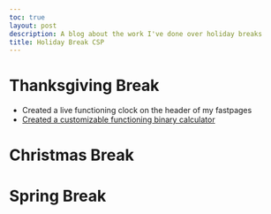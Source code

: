 ```yaml
---
toc: true
layout: post
description: A blog about the work I've done over holiday breaks
title: Holiday Break CSP
---
```


# Thanksgiving Break
- Created a live functioning clock on the header of my fastpages
- [Created a customizable functioning binary calculator](https://paravsalaniwal.github.io/firstrepo/2022/11/17/binary-calculator.html)

# Christmas Break

# Spring Break